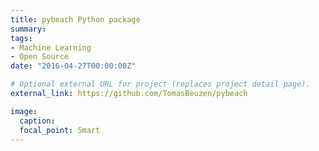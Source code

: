 ```yaml
---
title: pybeach Python package
summary:
tags:
- Machine Learning
- Open Source
date: "2016-04-27T00:00:00Z"

# Optional external URL for project (replaces project detail page).
external_link: https://github.com/TomasBeuzen/pybeach

image:
  caption:
  focal_point: Smart
---
```

